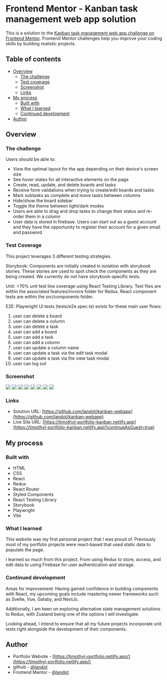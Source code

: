 # Frontend Mentor - Kanban task management web app solution

This is a solution to the [Kanban task management web app challenge on Frontend Mentor](https://www.frontendmentor.io/challenges/kanban-task-management-web-app-wgQLt-HlbB). Frontend Mentor challenges help you improve your coding skills by building realistic projects. 

## Table of contents

- [Overview](#overview)
  - [The challenge](#the-challenge)
  - [Test coverage](#test-coverage)
  - [Screenshot](#screenshot)
  - [Links](#links)
- [My process](#my-process)
  - [Built with](#built-with)
  - [What I learned](#what-i-learned)
  - [Continued development](#continued-development)
- [Author](#author)

## Overview

### The challenge

Users should be able to:

- View the optimal layout for the app depending on their device's screen size
- See hover states for all interactive elements on the page
- Create, read, update, and delete boards and tasks
- Receive form validations when trying to create/edit boards and tasks
- Mark subtasks as complete and move tasks between columns
- Hide/show the board sidebar
- Toggle the theme between light/dark modes
- Users are able to drag and drop tasks to change their status and re-order them in a column
- User data is stored in firebase. Users can start out as a guest account and they have the opportunity to register their account for a given email and password

### Test Coverage

This project leverages 3 different testing strategies. 

Storybook: Components are initially created in isolation with storybook stories. These stories are used to spot check the components as they are being created. We currently do not have storybook-specific tests.

Unit: >70% unit test line coverage using React Testing Library. Test files are within the associated features/invoice folder for Redux. React component tests are within the src/components folder.

E2E: Playwright UI tests (tests/e2e.spec.ts) exists for these main user flows:
1. user can delete a board
1. user can delete a column
1. user can delete a task
1. user can add a board
1. user can add a task
1. user can add a column
1. user can update a column name
1. user can update a task via the edit task modal
1. user can update a task via the view task modal
1. user can log out

### Screenshot

![](./screenshots/kanban-board.png)
![](./screenshots/kanban-board-add-task.png)
![](./screenshots/kanban-board-edit-board.png)
![](./screenshots/kanban-board-delete.png)
![](./screenshots/kanban-board-dark-mode.png)
![](./screenshots/kanban-board-dark-mode-no-sidebar.png)
![](./screenshots/register-account-page.png)
![](./screenshots/sign-in-page.png)

### Links

- Solution URL: [https://github.com/landot/kanban-webapp](https://github.com/landot/kanban-webapp)
- Live Site URL: [https://timothyl-portfolio-kanban.netlify.app](https://timothyl-portfolio-kanban.netlify.app?continueAsGuest=true)

## My process

### Built with

- HTML
- CSS
- React
- Redux
- React Router
- Styled Components
- React Testing Library
- Storybook
- Playwright
- Vite

### What I learned

This website was my first personal project that I was proud of. Previously most of my portfolio projects were react-based that used static data to populate the page. 

I learned so much from this project. From using Redux to store, access, and edit data to using Firebase for user authentication and storage.

### Continued development

Areas for improvement:
Having gained confidence in building components with React, my upcoming goals include mastering newer frameworks such as Svelte, Vue, Gatsby, and NextJs.

Additionally, I am keen on exploring alternative state management solutions to Redux, with Zustand being one of the options I will investigate.

Looking ahead, I intend to ensure that all my future projects incorporate unit tests right alongside the development of their components.

## Author

- Portfolio Website - [https://timothyl-portfolio.netlify.app/](https://timothyl-portfolio.netlify.app/)
- github - [@landot](https://github.com/landot)
- Frontend Mentor - [@landot](https://www.frontendmentor.io/profile/landot)